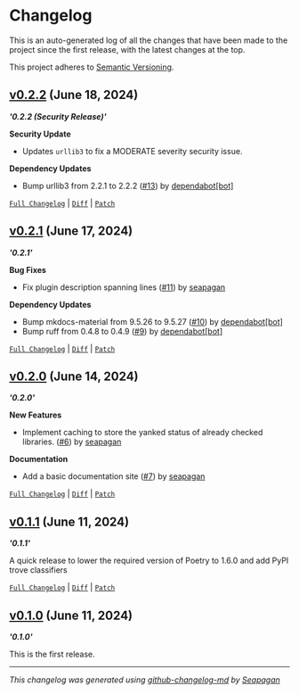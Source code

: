 # Changelog

This is an auto-generated log of all the changes that have been made to the
project since the first release, with the latest changes at the top.

This project adheres to [Semantic Versioning](https://semver.org/spec/v2.0.0.html).


## [v0.2.2](https://github.com/seapagan/poetry-plugin-check-yanked/releases/tag/v0.2.2) (June 18, 2024)

**_'0.2.2 (Security Release)'_**


**Security Update**

- Updates `urllib3` to fix a MODERATE severity security issue.


**Dependency Updates**

- Bump urllib3 from 2.2.1 to 2.2.2 ([#13](https://github.com/seapagan/poetry-plugin-check-yanked/pull/13)) by [dependabot[bot]](https://github.com/apps/dependabot)

[`Full Changelog`](https://github.com/seapagan/poetry-plugin-check-yanked/compare/v0.2.1...v0.2.2) | [`Diff`](https://github.com/seapagan/poetry-plugin-check-yanked/compare/v0.2.1...v0.2.2.diff) | [`Patch`](https://github.com/seapagan/poetry-plugin-check-yanked/compare/v0.2.1...v0.2.2.patch)

## [v0.2.1](https://github.com/seapagan/poetry-plugin-check-yanked/releases/tag/v0.2.1) (June 17, 2024)

**_'0.2.1'_**

**Bug Fixes**

- Fix plugin description spanning lines ([#11](https://github.com/seapagan/poetry-plugin-check-yanked/pull/11)) by [seapagan](https://github.com/seapagan)

**Dependency Updates**

- Bump mkdocs-material from 9.5.26 to 9.5.27 ([#10](https://github.com/seapagan/poetry-plugin-check-yanked/pull/10)) by [dependabot[bot]](https://github.com/apps/dependabot)
- Bump ruff from 0.4.8 to 0.4.9 ([#9](https://github.com/seapagan/poetry-plugin-check-yanked/pull/9)) by [dependabot[bot]](https://github.com/apps/dependabot)

[`Full Changelog`](https://github.com/seapagan/poetry-plugin-check-yanked/compare/v0.2.0...v0.2.1) | [`Diff`](https://github.com/seapagan/poetry-plugin-check-yanked/compare/v0.2.0...v0.2.1.diff) | [`Patch`](https://github.com/seapagan/poetry-plugin-check-yanked/compare/v0.2.0...v0.2.1.patch)

## [v0.2.0](https://github.com/seapagan/poetry-plugin-check-yanked/releases/tag/v0.2.0) (June 14, 2024)

**_'0.2.0'_**

**New Features**

- Implement caching to store the yanked status of already checked libraries. ([#6](https://github.com/seapagan/poetry-plugin-check-yanked/pull/6)) by [seapagan](https://github.com/seapagan)

**Documentation**

- Add a basic documentation site ([#7](https://github.com/seapagan/poetry-plugin-check-yanked/pull/7)) by [seapagan](https://github.com/seapagan)

[`Full Changelog`](https://github.com/seapagan/poetry-plugin-check-yanked/compare/v0.1.1...v0.2.0) | [`Diff`](https://github.com/seapagan/poetry-plugin-check-yanked/compare/v0.1.1...v0.2.0.diff) | [`Patch`](https://github.com/seapagan/poetry-plugin-check-yanked/compare/v0.1.1...v0.2.0.patch)

## [v0.1.1](https://github.com/seapagan/poetry-plugin-check-yanked/releases/tag/v0.1.1) (June 11, 2024)

**_'0.1.1'_**

A quick release to lower the required version of Poetry to 1.6.0 and add PyPI trove classifiers
[`Full Changelog`](https://github.com/seapagan/poetry-plugin-check-yanked/compare/v0.1.0...v0.1.1) | [`Diff`](https://github.com/seapagan/poetry-plugin-check-yanked/compare/v0.1.0...v0.1.1.diff) | [`Patch`](https://github.com/seapagan/poetry-plugin-check-yanked/compare/v0.1.0...v0.1.1.patch)

## [v0.1.0](https://github.com/seapagan/poetry-plugin-check-yanked/releases/tag/v0.1.0) (June 11, 2024)

**_'0.1.0'_**

This is the first release.

---
*This changelog was generated using [github-changelog-md](http://changelog.seapagan.net/) by [Seapagan](https://github.com/seapagan)*
